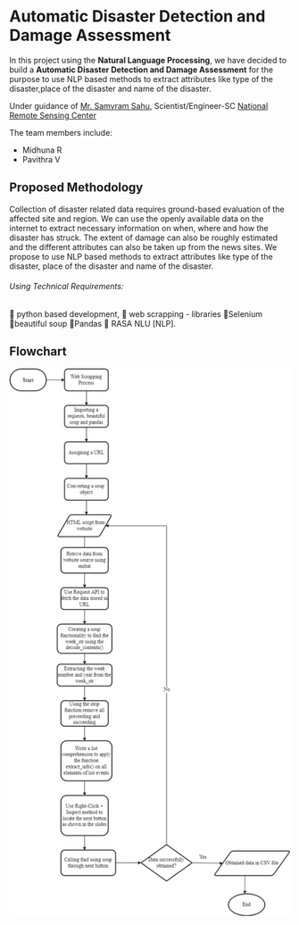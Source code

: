 # Automatic Disaster Detection and Damage Assessment
In this project using the 
**Natural Language Processing**, we have decided
to build a **Automatic Disaster Detection and Damage Assessment** for the purpose to
use NLP based methods to extract attributes like type of the disaster,place of the disaster and name of the disaster.

Under guidance of [Mr. Samvram Sahu](https://www.facebook.com/samvram), Scientist/Engineer-SC [National Remote Sensing Center](https://www.nrsc.gov.in/)

The team members include:
* Midhuna R
* Pavithra V

## Proposed Methodology

Collection of disaster related data requires ground-based
evaluation of the affected site and region. We can use the
openly available data on the internet to extract necessary
information on when, where and how the disaster has
struck. The extent of damage can also be roughly
estimated and the different attributes can also be taken
up from the news sites. We propose to use NLP based
methods to extract attributes like type of the disaster,
place of the disaster and name of the disaster.

###### Using Technical Requirements:

 python based development,
 web scrapping - libraries
Selenium
beautiful soup
Pandas
 RASA NLU [NLP].

## Flowchart

![Flowchart](Flowchart.png)




